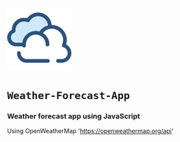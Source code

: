 <img src="Weather-App/images/cloudy.png" height="150" />

# `Weather-Forecast-App`

### Weather forecast app using JavaScript

Using OpenWeatherMap 'https://openweathermap.org/api'
